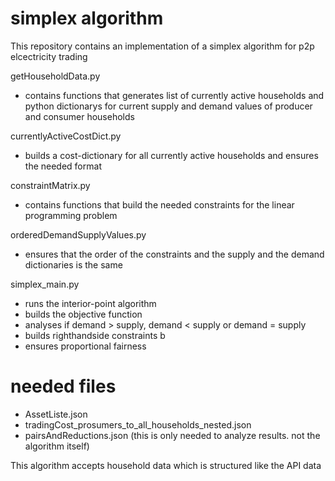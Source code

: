 # simplex algorithm
This repository contains an implementation of a simplex algorithm for p2p elcectricity trading


getHouseholdData.py
- contains functions that generates list of currently
  active households and python dictionarys for current
  supply and demand values of producer and consumer households

currentlyActiveCostDict.py
- builds a cost-dictionary for all currently active households
  and ensures the needed format


constraintMatrix.py
- contains functions that build the needed constraints for
  the linear programming problem

orderedDemandSupplyValues.py
-  ensures that the order of the constraints and the supply
   and the demand dictionaries is the same


simplex_main.py
-  runs the interior-point algorithm
-  builds the objective function
-  analyses if demand > supply, demand < supply or demand = supply
-  builds righthandside constraints b
-  ensures proportional fairness

# needed files
- AssetListe.json
- tradingCost_prosumers_to_all_households_nested.json
- pairsAndReductions.json (this is only needed to analyze results. not the algorithm itself)

This algorithm accepts household data which is structured like the API data

